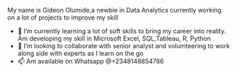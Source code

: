 My name is Gideon Olumide,a newbie in Data Analytics currently working on a lot of projects to improve my skill
- 🌱 I’m currently learning a lot of soft skills to bring my career into reality. Am developing my skill in Microsoft Excel, SQL,Tableau, R, Python 
- 💞️ I’m looking to collaborate with senior analyst and volumteering to work along side with experts as I learn on the go
- 📫 Am available on Whatsapp @+2348148854786
